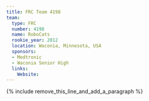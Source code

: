 ```yaml
---
title: FRC Team 4198
team:
  type: FRC
  number: 4198
  name: RoboCats
  rookie_year: 2012
  location: Waconia, Minnesota, USA
  sponsors:
  - Medtronic
  - Waconia Senior High
  links:
    Website:
---
```


{% include remove_this_line_and_add_a_paragraph %}